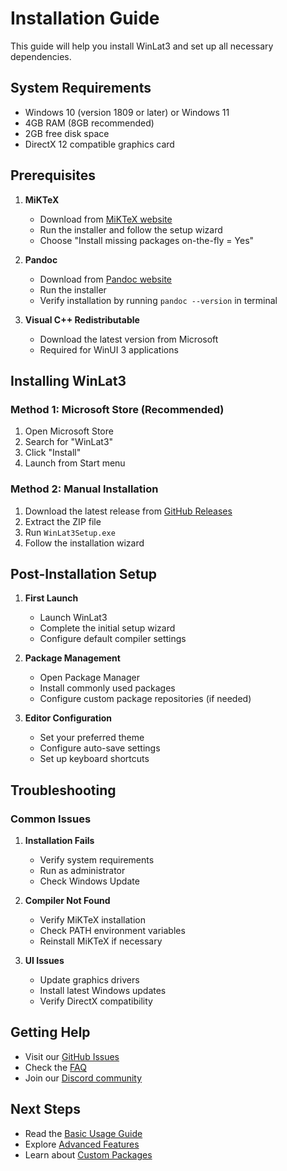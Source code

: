 # Installation Guide

This guide will help you install WinLat3 and set up all necessary dependencies.

## System Requirements

- Windows 10 (version 1809 or later) or Windows 11
- 4GB RAM (8GB recommended)
- 2GB free disk space
- DirectX 12 compatible graphics card

## Prerequisites

1. **MiKTeX**
   - Download from [MiKTeX website](https://miktex.org/download)
   - Run the installer and follow the setup wizard
   - Choose "Install missing packages on-the-fly = Yes"

2. **Pandoc**
   - Download from [Pandoc website](https://pandoc.org/installing.html)
   - Run the installer
   - Verify installation by running `pandoc --version` in terminal

3. **Visual C++ Redistributable**
   - Download the latest version from Microsoft
   - Required for WinUI 3 applications

## Installing WinLat3

### Method 1: Microsoft Store (Recommended)
1. Open Microsoft Store
2. Search for "WinLat3"
3. Click "Install"
4. Launch from Start menu

### Method 2: Manual Installation
1. Download the latest release from [GitHub Releases](https://github.com/shibinkuriakose/WinLat3/releases)
2. Extract the ZIP file
3. Run `WinLat3Setup.exe`
4. Follow the installation wizard

## Post-Installation Setup

1. **First Launch**
   - Launch WinLat3
   - Complete the initial setup wizard
   - Configure default compiler settings

2. **Package Management**
   - Open Package Manager
   - Install commonly used packages
   - Configure custom package repositories (if needed)

3. **Editor Configuration**
   - Set your preferred theme
   - Configure auto-save settings
   - Set up keyboard shortcuts

## Troubleshooting

### Common Issues

1. **Installation Fails**
   - Verify system requirements
   - Run as administrator
   - Check Windows Update

2. **Compiler Not Found**
   - Verify MiKTeX installation
   - Check PATH environment variables
   - Reinstall MiKTeX if necessary

3. **UI Issues**
   - Update graphics drivers
   - Install latest Windows updates
   - Verify DirectX compatibility

## Getting Help

- Visit our [GitHub Issues](https://github.com/shibinkuriakose/WinLat3/issues)
- Check the [FAQ](../about/faq.md)
- Join our [Discord community](https://discord.gg/winlat3)

## Next Steps

- Read the [Basic Usage Guide](basic-usage.md)
- Explore [Advanced Features](advanced-features.md)
- Learn about [Custom Packages](../dev-guide/custom-packages.md) 